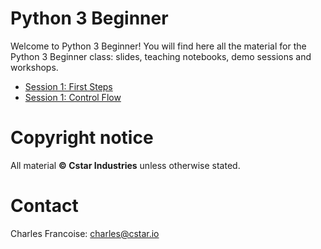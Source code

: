 # Python 3 Beginner

Welcome to Python 3 Beginner! You will find here all the material for the Python 3 Beginner class: slides, teaching notebooks, demo sessions and workshops.

- [Session 1: First Steps](001-First-Steps)
- [Session 1: Control Flow](002-Control-Flow)

# Copyright notice

All material **&copy; Cstar Industries** unless otherwise stated.

# Contact

Charles Francoise: [charles@cstar.io](mailto:charles@cstar.io)
